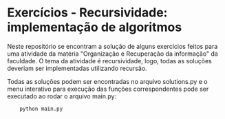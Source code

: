 # Exercícios - Recursividade: implementação de algoritmos

Neste repositório se encontram a solução de alguns exercícios feitos para uma atividade da matéria "Organização e Recuperação
da informação" da faculdade. O tema da atividade é recursividade, logo, todas as soluções deveriam ser implementadas utilizando
recursão. 

Todas as soluções podem ser encontradas no arquivo solutions.py e o menu interativo para execução das funções correspondentes
pode ser executado ao rodar o arquivo main.py:

```bash
    python main.py
```